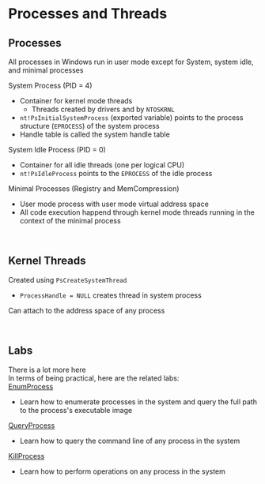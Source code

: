 # Processes and Threads

## Processes

All processes in Windows run in user mode except for System, system idle, and minimal processes  

System Process (PID = 4)  
- Container for kernel mode threads
    - Threads created by drivers and by `NTOSKRNL`  
- `nt!PsInitialSystemProcess` (exported variable) points to the process structure (`EPROCESS`) of the system process  
- Handle table is called the system handle table  

System Idle Process (PID = 0)  
- Container for all idle threads (one per logical CPU)  
- `nt!PsIdleProcess` points to the `EPROCESS` of the idle process  

Minimal Processes (Registry and MemCompression)  
- User mode process with user mode virtual address space
- All code execution happend through kernel mode threads running in the context of the minimal process  

<br />

## Kernel Threads

Created using `PsCreateSystemThread`  
- `ProcessHandle = NULL` creates thread in system process  

Can attach to the address space of any process  

<br />

## Labs

There is a lot more here  
In terms of being practical, here are the related labs:  
[EnumProcess](../WKID_labs/EnumProcess/EnumProcess.cpp)
- Learn how to enumerate processes in the system and query the full path to the process's executable image  

[QueryProcess](../WKID_labs/QueryProcess/QueryProcess.cpp)  
- Learn how to query the command line of any process in the system  

[KillProcess](../WKID_labs/KillProcess/KillProcess.cpp)
- Learn how to perform operations on any process in the system  



